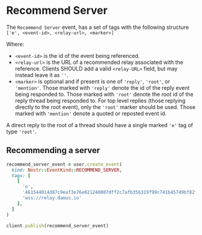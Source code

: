 # Recommend Server

The `Recommend Server` event, has a set of tags with the following structure `['e', <event-id>, <relay-url>, <marker>]`

Where:

- `<event-id>` is the id of the event being referenced.
- `<relay-url>` is the URL of a recommended relay associated with the reference. Clients SHOULD add a valid `<relay-URL>`
field, but may instead leave it as `''`.
- `<marker>` is optional and if present is one of `'reply'`, `'root'`, or `'mention'`.
Those marked with `'reply'` denote the id of the reply event being responded to. Those marked with `'root'` denote the
root id of the reply thread being responded to. For top level replies (those replying directly to the root event),
only the `'root'` marker should be used. Those marked with `'mention'` denote a quoted or reposted event id.

A direct reply to the root of a thread should have a single marked `'e'` tag of type `'root'`.

## Recommending a server

```ruby
recommend_server_event = user.create_event(
  kind: Nostr::EventKind::RECOMMEND_SERVER,
  tags: [
    [
      'e',
      '461544014d87c9eaf3e76e021240007dff2c7afb356319f99c741b45749bf82f',
      'wss://relay.damus.io'
    ],
  ]
)

client.publish(recommend_server_event)
```
